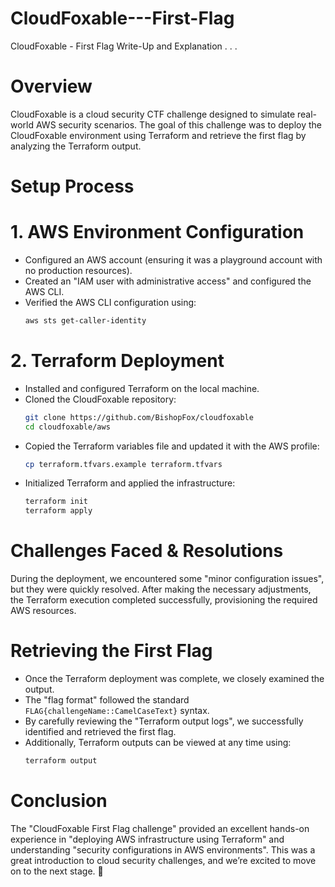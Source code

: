 # CloudFoxable---First-Flag
CloudFoxable - First Flag Write-Up and Explanation 
.
.
.
# Overview
CloudFoxable is a cloud security CTF challenge designed to simulate real-world AWS security scenarios. The goal of this challenge was to deploy the CloudFoxable environment using Terraform and retrieve the first flag by analyzing the Terraform output.

# Setup Process

# 1. AWS Environment Configuration
- Configured an AWS account (ensuring it was a playground account with no production resources).
- Created an "IAM user with administrative access" and configured the AWS CLI.
- Verified the AWS CLI configuration using:
  ```bash
  aws sts get-caller-identity
  ```

# 2. Terraform Deployment
- Installed and configured Terraform on the local machine.
- Cloned the CloudFoxable repository:
  ```bash
  git clone https://github.com/BishopFox/cloudfoxable
  cd cloudfoxable/aws
  ```
- Copied the Terraform variables file and updated it with the AWS profile:
  ```bash
  cp terraform.tfvars.example terraform.tfvars
  ```
- Initialized Terraform and applied the infrastructure:
  ```bash
  terraform init
  terraform apply
  ```

# Challenges Faced & Resolutions
During the deployment, we encountered some "minor configuration issues", but they were quickly resolved. After making the necessary adjustments, the Terraform execution completed successfully, provisioning the required AWS resources.

# Retrieving the First Flag
- Once the Terraform deployment was complete, we closely examined the output.
- The "flag format" followed the standard `FLAG{challengeName::CamelCaseText}` syntax.
- By carefully reviewing the "Terraform output logs", we successfully identified and retrieved the first flag.
- Additionally, Terraform outputs can be viewed at any time using:
  ```bash
  terraform output
  ```

# Conclusion
The "CloudFoxable First Flag challenge" provided an excellent hands-on experience in "deploying AWS infrastructure using Terraform" and understanding "security configurations in AWS environments". This was a great introduction to cloud security challenges, and we’re excited to move on to the next stage. 🚀

